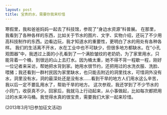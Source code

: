 ```yaml
---
layout: post
title: 宝贵的水，需要你我来珍惜
---
```


寒假里，我和爸爸妈妈一起去了科技馆，参观了“身边水资源”科普展。
在那里，我看到了各种各样的东西，比如关于节水的图片、文字、实物介绍，还玩了不少用高科技制作的东西。边看边玩，我才知道水的重要性，更明白了水的用处有各种各样。
我们的生活离不开水，水在工业中也不可缺少，但很多地方都缺水。在“小孔观图器”中，我透过上面的小孔看到了一个满脸皱纹的老奶奶，为了家里用水，只能背着一个桶，到很远的山上去打水。因为桶太重，她不得不背一程歇一程，刚好一位记者来采访，帮她把水背到家。她用水很节约，还把用过的水洗衣服、洗脸、喂猪；我还看到一群村民因为家里缺水，也只能去附近的洞里找水，可惜洞外没有水，洞里没有水，洞的最深处还是没有水……看到干旱的地方人们用水这么辛苦，我以后一定不要乱用水了，帮助干旱的地方。
这次参观，我还学到了不少节水的小窍门，收获真不少。回家后，我就马上行动起来，从小事做起，比如每次都把用过的水来冲马桶。我觉得水真的很宝贵，需要我们大家一起来珍惜。

(2013年3月1日参加征文活动)
